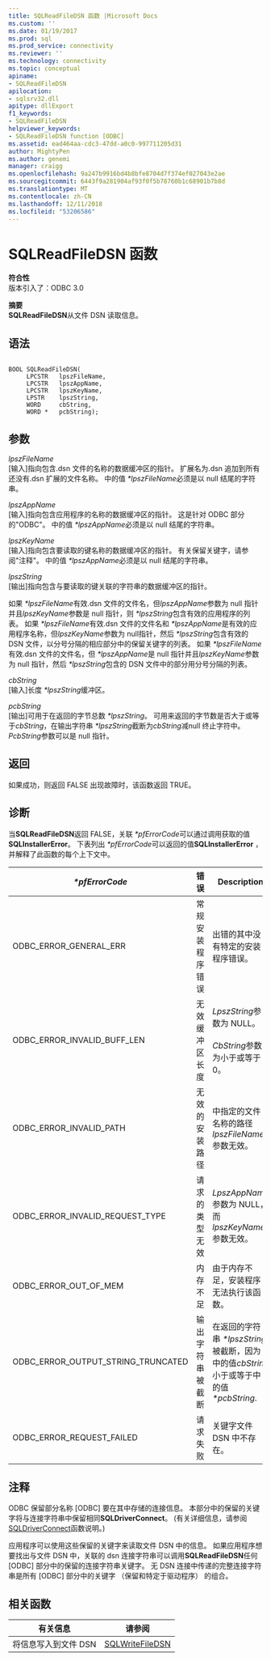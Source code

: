 ```yaml
---
title: SQLReadFileDSN 函数 |Microsoft Docs
ms.custom: ''
ms.date: 01/19/2017
ms.prod: sql
ms.prod_service: connectivity
ms.reviewer: ''
ms.technology: connectivity
ms.topic: conceptual
apiname:
- SQLReadFileDSN
apilocation:
- sqlsrv32.dll
apitype: dllExport
f1_keywords:
- SQLReadFileDSN
helpviewer_keywords:
- SQLReadFileDSN function [ODBC]
ms.assetid: ead464aa-cdc3-47dd-a0c0-997711205d31
author: MightyPen
ms.author: genemi
manager: craigg
ms.openlocfilehash: 9a247b9916bd4b8bfe8704d7f374ef027043e2ae
ms.sourcegitcommit: 6443f9a281904af93f0f5b78760b1c68901b7b8d
ms.translationtype: MT
ms.contentlocale: zh-CN
ms.lasthandoff: 12/11/2018
ms.locfileid: "53206586"
---
```

# <a name="sqlreadfiledsn-function"></a>SQLReadFileDSN 函数
**符合性**  
 版本引入了：ODBC 3.0  
  
 **摘要**  
 **SQLReadFileDSN**从文件 DSN 读取信息。  
  
## <a name="syntax"></a>语法  
  
```  
  
BOOL SQLReadFileDSN(  
     LPCSTR   lpszFileName,  
     LPCSTR   lpszAppName,  
     LPCSTR   lpszKeyName,  
     LPSTR    lpszString,  
     WORD     cbString,  
     WORD *   pcbString);  
```  
  
## <a name="arguments"></a>参数  
 *lpszFileName*  
 [输入]指向包含.dsn 文件的名称的数据缓冲区的指针。 扩展名为.dsn 追加到所有还没有.dsn 扩展的文件名称。 中的值 *\*lpszFileName*必须是以 null 结尾的字符串。  
  
 *lpszAppName*  
 [输入]指向包含应用程序的名称的数据缓冲区的指针。 这是针对 ODBC 部分的"ODBC"。 中的值 *\*lpszAppName*必须是以 null 结尾的字符串。  
  
 *lpszKeyName*  
 [输入]指向包含要读取的键名称的数据缓冲区的指针。 有关保留关键字，请参阅"注释"。 中的值 *\*lpszAppName*必须是以 null 结尾的字符串。  
  
 *lpszString*  
 [输出]指向包含与要读取的键关联的字符串的数据缓冲区的指针。  
  
 如果 *\*lpszFileName*有效.dsn 文件的文件名，但*lpszAppName*参数为 null 指针并且*lpszKeyName*参数是 null 指针，则 *\*lpszString*包含有效的应用程序的列表。 如果 *\*lpszFileName*有效.dsn 文件的文件名和 *\*lpszAppName*是有效的应用程序名称，但*lpszKeyName*参数为 null指针，然后 *\*lpszString*包含有效的 DSN 文件，以分号分隔的相应部分中的保留关键字的列表。 如果 *\*lpszFileName*有效.dsn 文件的文件名，但 *\*lpszAppName*是 null 指针并且*lpszKeyName*参数为 null 指针，然后 *\*lpszString*包含的 DSN 文件中的部分用分号分隔的列表。  
  
 *cbString*  
 [输入]长度 *\*lpszString*缓冲区。  
  
 *pcbString*  
 [输出]可用于在返回的字节总数 *\*lpszString*。 可用来返回的字节数是否大于或等于*cbString*，在输出字符串 *\*lpszString*截断为*cbString*减null 终止字符中。 *PcbString*参数可以是 null 指针。  
  
## <a name="returns"></a>返回  
 如果成功，则返回 FALSE 出现故障时，该函数返回 TRUE。  
  
## <a name="diagnostics"></a>诊断  
 当**SQLReadFileDSN**返回 FALSE，关联 *\*pfErrorCode*可以通过调用获取的值**SQLInstallerError**。 下表列出 *\*pfErrorCode*可以返回的值**SQLInstallerError** ，并解释了此函数的每个上下文中。  
  
|*\*pfErrorCode*|错误|Description|  
|---------------------|-----------|-----------------|  
|ODBC_ERROR_GENERAL_ERR|常规安装程序错误|出错的其中没有特定的安装程序错误。|  
|ODBC_ERROR_INVALID_BUFF_LEN|无效缓冲区长度|*LpszString*参数为 NULL。<br /><br /> *CbString*参数为小于或等于 0。|  
|ODBC_ERROR_INVALID_PATH|无效的安装路径|中指定的文件名称的路径*lpszFileName*参数无效。|  
|ODBC_ERROR_INVALID_REQUEST_TYPE|请求的类型无效|*LpszAppName*参数为 NULL，而*lpszKeyName*参数无效。|  
|ODBC_ERROR_OUT_OF_MEM|内存不足|由于内存不足，安装程序无法执行该函数。|  
|ODBC_ERROR_OUTPUT_STRING_TRUNCATED|输出字符串被截断|在返回的字符串 *\*lpszString*被截断，因为中的值*cbString*小于或等于中的值 *\*pcbString*.|  
|ODBC_ERROR_REQUEST_FAILED|请求失败|关键字文件 DSN 中不存在。|  
  
## <a name="comments"></a>注释  
 ODBC 保留部分名称 [ODBC] 要在其中存储的连接信息。 本部分中的保留的关键字将与连接字符串中保留相同**SQLDriverConnect**。 (有关详细信息，请参阅[SQLDriverConnect](../../../odbc/reference/syntax/sqldriverconnect-function.md)函数说明。)  
  
 应用程序可以使用这些保留的关键字来读取文件 DSN 中的信息。 如果应用程序想要找出与文件 DSN 中，关联的 dsn 连接字符串可以调用**SQLReadFileDSN**任何 [ODBC] 部分中的保留的连接字符串关键字。 无 DSN 连接中传递的完整连接字符串是所有 [ODBC] 部分中的关键字 （保留和特定于驱动程序） 的组合。  
  
## <a name="related-functions"></a>相关函数  
  
|有关信息|请参阅|  
|---------------------------|---------|  
|将信息写入到文件 DSN|[SQLWriteFileDSN](../../../odbc/reference/syntax/sqlwritefiledsn-function.md)|
